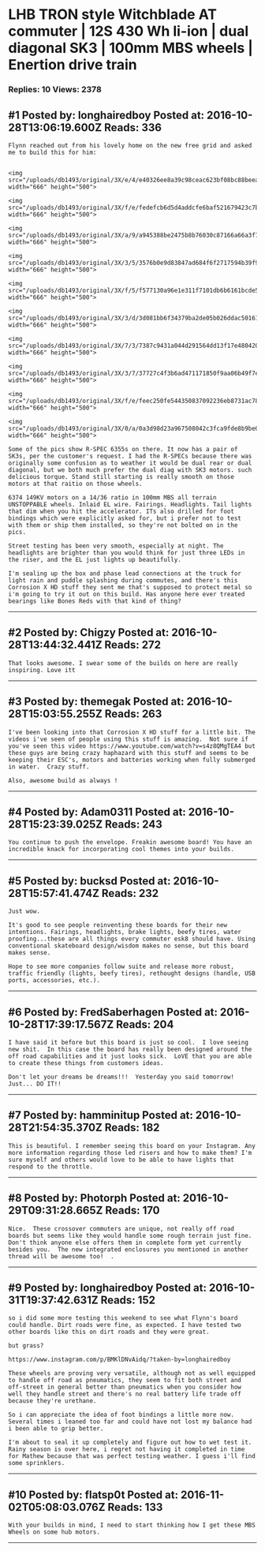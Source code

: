 # LHB TRON style Witchblade AT commuter &#124; 12S 430 Wh li-ion &#124; dual diagonal SK3 &#124; 100mm MBS wheels &#124; Enertion drive train

### Replies: 10 Views: 2378

## \#1 Posted by: longhairedboy Posted at: 2016-10-28T13:06:19.600Z Reads: 336

```
Flynn reached out from his lovely home on the new free grid and asked me to build this for him:


<img src="/uploads/db1493/original/3X/e/4/e40326ee8a39c98ceac623bf08bc88beeaa405a6.jpeg" width="666" height="500">

<img src="/uploads/db1493/original/3X/f/e/fedefcb6d5d4addcfe6baf521679423c7b3b88c4.jpeg" width="666" height="500">

<img src="/uploads/db1493/original/3X/a/9/a945388be2475b8b76030c87166a66a3f7922796.jpeg" width="666" height="500">

<img src="/uploads/db1493/original/3X/3/5/3576b0e9d83847ad684f6f2717594b39f9aa1d15.jpeg" width="666" height="500">

<img src="/uploads/db1493/original/3X/f/5/f577130a96e1e311f7101db6b6161bcde52fbfbd.jpeg" width="666" height="500">

<img src="/uploads/db1493/original/3X/3/d/3d081bb6f34379ba2de05b026ddac50161491393.jpeg" width="666" height="500">

<img src="/uploads/db1493/original/3X/7/3/7387c9431a044d291564dd13f17e480420d4d5ed.jpeg" width="666" height="500">

<img src="/uploads/db1493/original/3X/3/7/37727c4f3b6ad471171850f9aa06b49f7e1f299d.jpeg" width="666" height="500">

<img src="/uploads/db1493/original/3X/f/e/feec250fe544350837092236eb8731ac78cbfd96.jpeg" width="666" height="500">

<img src="/uploads/db1493/original/3X/0/a/0a3d98d23a967508042c3fca9fde8b9be0c86e23.jpeg" width="666" height="500">

Some of the pics show R-SPEC 6355s on there. It now has a pair of SK3s, per the customer's request. I had the R-SPECs because there was originally some confusion as to weather it would be dual rear or dual diagonal, but we both much prefer the dual diag with SK3 motors. such delicious torque. Stand still starting is really smooth on those motors at that raitio on those wheels. 

6374 149KV motors on a 14/36 ratio in 100mm MBS all terrain UNSTOPPABLE wheels. Inlaid EL wire. Fairings. Headlights. Tail lights that dim when you hit the accelerator. ITs also drilled for foot bindings which were explicitly asked for, but i prefer not to test with them or ship them installed, so they're not bolted on in the pics. 

Street testing has been very smooth, especially at night. The headlights are brighter than you would think for just three LEDs in the riser, and the EL just lights up beautifully. 

I'm sealing up the box and phase lead connections at the truck for light rain and puddle splashing during commutes, and there's this Corrosion X HD stuff they sent me that's supposed to protect metal so i'm going to try it out on this build. Has anyone here ever treated bearings like Bones Reds with that kind of thing?
```

---
## \#2 Posted by: Chigzy Posted at: 2016-10-28T13:44:32.441Z Reads: 272

```
That looks awesome. I swear some of the builds on here are really inspiring. Love itt
```

---
## \#3 Posted by: themegak Posted at: 2016-10-28T15:03:55.255Z Reads: 263

```
I've been looking into that Corrosion X HD stuff for a little bit. The videos i've seen of people using this stuff is amazing.  Not sure if you've seen this video https://www.youtube.com/watch?v=s4z8QMgTEA4 but these guys are being crazy haphazard with this stuff and seems to be keeping their ESC's, motors and batteries working when fully submerged in water.  Crazy stuff.

Also, awesome build as always !
```

---
## \#4 Posted by: Adam0311 Posted at: 2016-10-28T15:23:39.025Z Reads: 243

```
You continue to push the envelope. Freakin awesome board! You have an incredible knack for incorporating cool themes into your builds.
```

---
## \#5 Posted by: bucksd Posted at: 2016-10-28T15:57:41.474Z Reads: 232

```
Just wow. 

It's good to see people reinventing these boards for their new intentions. Fairings, headlights, brake lights, beefy tires, water proofing...these are all things every commuter esk8 should have. Using conventional skateboard design/wisdom makes no sense, but this board makes sense. 

Hope to see more companies follow suite and release more robust, traffic friendly (lights, beefy tires), rethought designs (handle, USB ports, accessories, etc.).
```

---
## \#6 Posted by: FredSaberhagen Posted at: 2016-10-28T17:39:17.567Z Reads: 204

```
I have said it before but this board is just so cool.  I love seeing new shit.  In this case the board has really been designed around the off road capabilities and it just looks sick.  LoVE that you are able to create these things from customers ideas.

Don't let your dreams be dreams!!!  Yesterday you said tomorrow!  Just... DO IT!!
```

---
## \#7 Posted by: hamminitup Posted at: 2016-10-28T21:54:35.370Z Reads: 182

```
This is beautiful. I remember seeing this board on your Instagram. Any more information regarding those led risers and how to make them? I'm sure myself and others would love to be able to have lights that respond to the throttle.
```

---
## \#8 Posted by: Photorph Posted at: 2016-10-29T09:31:28.665Z Reads: 170

```
Nice.  These crossover commuters are unique, not really off road boards but seems like they would handle some rough terrain just fine.  Don't think anyone else offers them in complete form yet currently besides you.  The new integrated enclosures you mentioned in another thread will be awesome too!  .
```

---
## \#9 Posted by: longhairedboy Posted at: 2016-10-31T19:37:42.631Z Reads: 152

```
so i did some more testing this weekend to see what Flynn's board could handle. Dirt roads were fine, as expected. I have tested two other boards like this on dirt roads and they were great. 

but grass? 

https://www.instagram.com/p/BMKlDNvAidq/?taken-by=longhairedboy

These wheels are proving very versatile, although not as well equipped to handle off road as pneumatics, they seem to fit both street and off-street in general better than pneumatics when you consider how well they handle street and there's no real battery life trade off because they're urethane. 

So i can appreciate the idea of foot bindings a little more now. Several times i leaned too far and could have not lost my balance had i been able to grip better. 

I'm about to seal it up completely and figure out how to wet test it. Rainy season is over here, i regret not having it completed in time for Mathew because that was perfect testing weather. I guess i'll find some sprinklers.
```

---
## \#10 Posted by: flatsp0t Posted at: 2016-11-02T05:08:03.076Z Reads: 133

```
With your builds in mind, I need to start thinking how I get these MBS Wheels on some hub motors.
```

---
